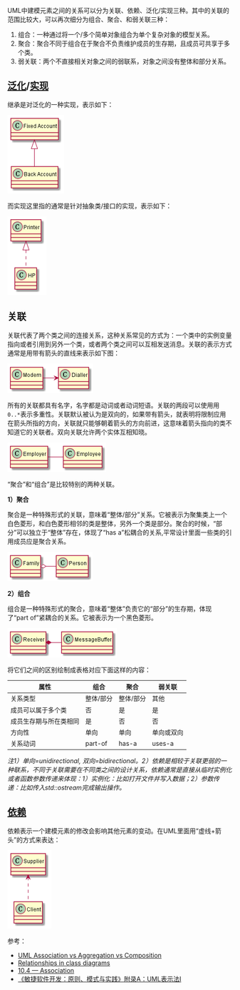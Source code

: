 UML中建模元素之间的关系可以分为关联、依赖、泛化/实现三种。其中的关联的范围比较大，可以再次细分为组合、聚合、和弱关联三种：

1. 组合：一种通过将一个/多个简单对象组合为单个复杂对象的模型关系。
2. 聚合：聚合不同于组合在于聚合不负责维护成员的生存期，且成员可共享于多个类。
3. 弱关联：两个不直接相关对象之间的弱联系，对象之间没有整体和部分关系。


## [泛化](https://www.ibm.com/docs/en/SS8PJ7_9.7.0/com.ibm.xtools.modeler.doc/topics/cgeneral.html)/[实现](https://www.ibm.com/docs/en/rational-soft-arch/9.7.0?topic=diagrams-realization-relationships)

继承是对泛化的一种实现，表示如下：

![](./inheritance.png)

而实现这里指的通常是针对抽象类/接口的实现，表示如下：

![](./realization.png)


## 关联

关联代表了两个类之间的连接关系，这种关系常见的方式为：一个类中的实例变量指向或者引用到另外一个类，或者两个类之间可以互相发送消息。关联的表示方式通常是用带有箭头的直线来表示如下图：

![](./association_one_way.png)

所有的关联都具有名字，名字都是动词或者动词短语。关联的两段可以使用用`0..*`表示多重性。关联默认被认为是双向的，如果带有箭头，就表明将限制应用在箭头所指的方向，关联就只能够朝着箭头的方向前进，这意味着箭头指向的类不知道它的关联者。双向关联允许两个实体互相知晓。

![](./association_two_way.png)

“聚合”和“组合”是比较特别的两种关联。


**1）聚合**

聚合是一种特殊形式的关联，意味着“整体/部分”关系。它被表示为聚集类上一个白色菱形，和白色菱形相邻的类是整体，另外一个类是部分。聚合的时候，“部分”可以独立于“整体”存在，体现了“has a”松耦合的关系,平常设计里面一些类的引用成员应是聚合关系。

![](./aggregation.png)


**2）组合**

组合是一种特殊形式的聚合，意味着“整体”负责它的“部分”的生存期，体现了“part of”紧耦合的关系。它被表示为一个黑色菱形。

![](./composition.png)


将它们之间的区别绘制成表格对应下面这样的内容：

|属性|组合|聚合|弱关联|
|-|-|-|-|
|关系类型|整体/部分|整体/部分|其他|
|成员可以属于多个类|否|是|是|
|成员生存期与所在类相同|是|否|否|
|方向性|单向|单向|单向或双向|
|关系动词|part-of|has-a|uses-a|

*注1）单向=unidirectional, 双向=bidirectional。2）依赖是相较于关联更弱的一种联系，不同于关联需要在不同类之间的设计关系，依赖通常是直接从临时实例化或者函数参数传递来体现：1）实例化：比如打开文件并写入数据；2）参数传递：比如传入std::ostream完成输出操作。*


## [依赖](https://www.ibm.com/docs/en/rational-soft-arch/9.7.0?topic=diagrams-dependency-relationships)

依赖表示一个建模元素的修改会影响其他元素的变动。在UML里面用“虚线+箭头”的方式来表达：

![](./dependency.png)


参考：

- [UML Association vs Aggregation vs Composition](https://www.visual-paradigm.com/guide/uml-unified-modeling-language/uml-aggregation-vs-composition/)
- [Relationships in class diagrams](https://www.ibm.com/docs/en/rational-soft-arch/9.7.0?topic=diagrams-relationships-in-class)
- [10.4 — Association](https://www.learncpp.com/cpp-tutorial/10-4-association/)
- [《敏捷软件开发：原则、模式与实践》附录A：UML表示法I]()
